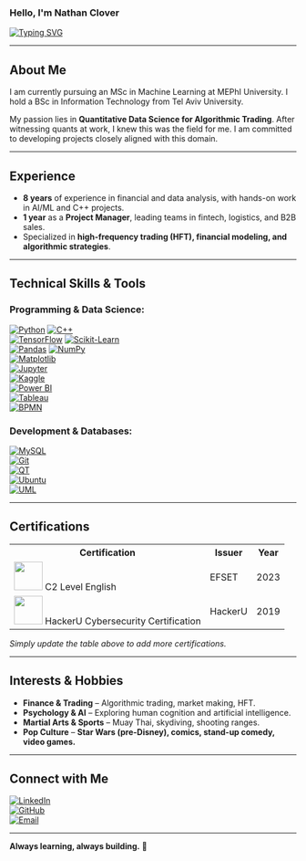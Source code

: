 ### Hello, I'm Nathan Clover  

[![Typing SVG](https://readme-typing-svg.demolab.com/?lines=MSc+Student+in+Machine+Learning;8+Years+of+Analysis+Experience;Aspiring+Quantitative+Data+Scientist;Digital+Craftsman)](https://git.io/typing-svg)

---

## About Me

I am currently pursuing an MSc in Machine Learning at MEPhI University. I hold a BSc in Information Technology from Tel Aviv University. 

My passion lies in **Quantitative Data Science for Algorithmic Trading**. After witnessing quants at work, I knew this was the field for me. I am committed to developing projects closely aligned with this domain.

---

## Experience

- **8 years** of experience in financial and data analysis, with hands-on work in AI/ML and C++ projects.  
- **1 year** as a **Project Manager**, leading teams in fintech, logistics, and B2B sales.
- Specialized in **high-frequency trading (HFT), financial modeling, and algorithmic strategies**.

---

## Technical Skills & Tools

### Programming & Data Science:
[![Python](https://img.shields.io/badge/-Python-3776AB?style=flat&logo=python&logoColor=white)](https://www.python.org/) 
[![C++](https://img.shields.io/badge/-C++-00599C?style=flat&logo=c%2B%2B&logoColor=white)](https://isocpp.org/)  
[![TensorFlow](https://img.shields.io/badge/-TensorFlow-FF6F00?style=flat&logo=tensorflow&logoColor=white)](https://www.tensorflow.org/) 
[![Scikit-Learn](https://img.shields.io/badge/-Scikit%20Learn-F7931E?style=flat&logo=scikit-learn&logoColor=white)](https://scikit-learn.org/)  
[![Pandas](https://img.shields.io/badge/-Pandas-150458?style=flat&logo=pandas)](https://pandas.pydata.org/) 
[![NumPy](https://img.shields.io/badge/-NumPy-013243?style=flat&logo=numpy)](https://numpy.org/)  
[![Matplotlib](https://img.shields.io/badge/-Matplotlib-11557C?style=flat&logo=matplotlib)](https://matplotlib.org/)  
[![Jupyter](https://img.shields.io/badge/-Jupyter-F37626?style=flat&logo=jupyter&logoColor=white)](https://jupyter.org/)  
[![Kaggle](https://img.shields.io/badge/-Kaggle-20BEFF?style=flat&logo=kaggle)](https://www.kaggle.com/)  
[![Power BI](https://img.shields.io/badge/-Power%20BI-F2C811?style=flat&logo=power-bi&logoColor=black)](https://powerbi.microsoft.com/)  
[![Tableau](https://img.shields.io/badge/-Tableau-E97627?style=flat&logo=tableau&logoColor=white)](https://www.tableau.com/)  
[![BPMN](https://img.shields.io/badge/-BPMN-0088CC?style=flat&logo=unifiedmodelinglanguage)](https://www.bpmn.org/)  

### Development & Databases:
[![MySQL](https://img.shields.io/badge/-MySQL-4479A1?style=flat&logo=mysql&logoColor=white)](https://www.mysql.com/)  
[![Git](https://img.shields.io/badge/-Git-F05032?style=flat&logo=git&logoColor=white)](https://git-scm.com/)  
[![QT](https://img.shields.io/badge/-Qt-41CD52?style=flat&logo=qt&logoColor=white)](https://www.qt.io/)  
[![Ubuntu](https://img.shields.io/badge/-Ubuntu-E95420?style=flat&logo=ubuntu&logoColor=white)](https://ubuntu.com/)  
[![UML](https://img.shields.io/badge/-UML-25A1DB?style=flat&logo=unifiedmodelinglanguage)](https://www.uml.org/)  

---

## Certifications

<div align="center">
  <table>
    <tr>
      <th>Certification</th>
      <th>Issuer</th>
      <th>Year</th>
    </tr>
    <tr>
      <td><a href="[https://www.efset.org/cert/BqLypD](https://img1.wsimg.com/isteam/ip/46740b1b-a9a7-47a5-b971-0fbb4f055284/Untitled.jpg/:/cr=t:0%25,l:0%25,w:100%25,h:100%25/rs=w:1280)"><img src="https://upload.wikimedia.org/wikipedia/commons/8/8c/EFSET_logo.png" width="50"></a> C2 Level English</td>
      <td>EFSET</td>
      <td>2023</td>
    </tr>
    <tr>
      <td><a href="https://img1.wsimg.com/isteam/ip/46740b1b-a9a7-47a5-b971-0fbb4f055284/1601586105204.jpg/:/cr=t:0%25,l:0%25,w:100%25,h:100%25/rs=w:1280"><img src="https://img1.wsimg.com/isteam/ip/46740b1b-a9a7-47a5-b971-0fbb4f055284/1601586105204.jpg" width="50"></a> HackerU Cybersecurity Certification</td>
      <td>HackerU</td>
      <td>2019</td>
    </tr>
  </table>
</div>

*Simply update the table above to add more certifications.*

---

## Interests & Hobbies

- **Finance & Trading** – Algorithmic trading, market making, HFT.
- **Psychology & AI** – Exploring human cognition and artificial intelligence.
- **Martial Arts & Sports** – Muay Thai, skydiving, shooting ranges.
- **Pop Culture** – **Star Wars (pre-Disney), comics, stand-up comedy, video games.**

---

## Connect with Me

[![LinkedIn](https://img.shields.io/badge/-LinkedIn-0077B5?style=flat&logo=linkedin&logoColor=white)](https://linkedin.com/in/nathanclover)  
[![GitHub](https://img.shields.io/badge/-GitHub-181717?style=flat&logo=github)](https://github.com/NathanClover)  
[![Email](https://img.shields.io/badge/-Email-D14836?style=flat&logo=gmail&logoColor=white)](mailto:nathan.clover@example.com)  

---

**Always learning, always building.** 🚀
